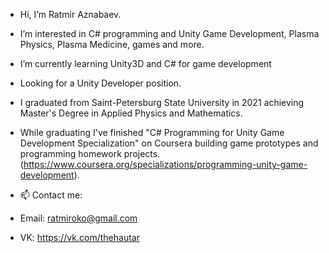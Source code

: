 - Hi, I’m Ratmir Aznabaev.
- I’m interested in C# programming and Unity Game Development, Plasma Physics, Plasma Medicine, games and more.
- I’m currently learning Unity3D and C# for game development
- Looking for a Unity Developer position.

- I graduated from Saint-Petersburg State University in 2021 achieving Master's Degree in Applied Physics and Mathematics. 
- While graduating I've finished "C# Programming for Unity Game Development Specialization" on Coursera building game prototypes and programming homework projects. (https://www.coursera.org/specializations/programming-unity-game-development).

- 📫 Contact me:
- Email: ratmiroko@gmail.com
- VK: https://vk.com/thehautar

<!---
Hautar/Hautar is a ✨ special ✨ repository because its `README.md` (this file) appears on your GitHub profile.
You can click the Preview link to take a look at your changes.
--->
